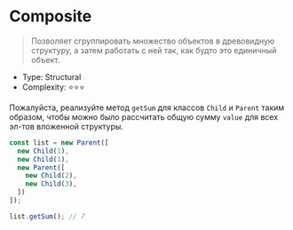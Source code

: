 # Composite

> Позволяет сгруппировать множество объектов в древовидную структуру,
> а затем работать с ней так, как будто это единичный объект.

- Type: Structural
- Complexity: ⭐⭐⭐

Пожалуйста, реализуйте метод `getSum` для классов `Child` и `Parent` 
таким образом, чтобы можно было рассчитать общую сумму `value` для
всех эл-тов вложенной структуры.

```js
const list = new Parent([
  new Child(1),
  new Child(1),
  new Parent([
    new Child(2),
    new Child(3),
  ])
]);

list.getSum(); // 7
```
